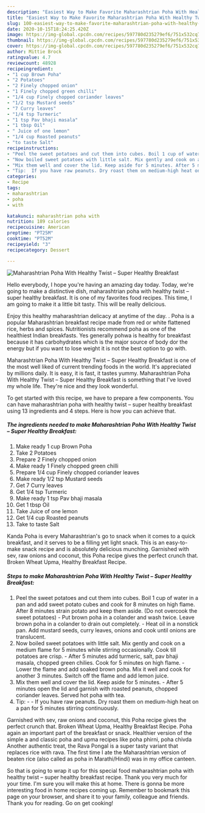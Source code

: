 ```yaml
---
description: "Easiest Way to Make Favorite Maharashtrian Poha With Healthy Twist – Super Healthy Breakfast"
title: "Easiest Way to Make Favorite Maharashtrian Poha With Healthy Twist – Super Healthy Breakfast"
slug: 100-easiest-way-to-make-favorite-maharashtrian-poha-with-healthy-twist-super-healthy-breakfast
date: 2020-10-15T18:24:25.420Z
image: https://img-global.cpcdn.com/recipes/597780d235279ef6/751x532cq70/maharashtrian-poha-with-healthy-twist-super-healthy-breakfast-recipe-main-photo.jpg
thumbnail: https://img-global.cpcdn.com/recipes/597780d235279ef6/751x532cq70/maharashtrian-poha-with-healthy-twist-super-healthy-breakfast-recipe-main-photo.jpg
cover: https://img-global.cpcdn.com/recipes/597780d235279ef6/751x532cq70/maharashtrian-poha-with-healthy-twist-super-healthy-breakfast-recipe-main-photo.jpg
author: Mittie Brock
ratingvalue: 4.7
reviewcount: 48928
recipeingredient:
- "1 cup Brown Poha"
- "2 Potatoes"
- "2 Finely chopped onion"
- "1 Finely chopped green chilli"
- "1/4 cup Finely chopped coriander leaves"
- "1/2 tsp Mustard seeds"
- "7 Curry leaves"
- "1/4 tsp Turmeric"
- "1 tsp Pav bhaji masala"
- "1 tbsp Oil"
- " Juice of one lemon"
- "1/4 cup Roasted peanuts"
- "to taste Salt"
recipeinstructions:
- "Peel the sweet potatoes and cut them into cubes. Boil 1 cup of water in a pan and add sweet potato cubes and cook for 8 minutes on high flame. After 8 minutes strain potato and keep them aside. (Do not overcook the sweet potatoes) Put brown poha in a colander and wash twice. Leave brown poha in a colander to drain out completely. Heat oil in a nonstick pan. Add mustard seeds, curry leaves, onions and cook until onions are translucent."
- "Now boiled sweet potatoes with little salt. Mix gently and cook on a medium flame for 5 minutes while stirring occasionally. Cook till potatoes are crisp. After 5 minutes add turmeric, salt, pav bhaji masala, chopped green chilies. Cook for 5 minutes on high flame. Lower the flame and add soaked brown poha. Mix it well and cook for another 3 minutes. Switch off the flame and add lemon juice."
- "Mix them well and cover the lid. Keep aside for 5 minutes. After 5 minutes open the lid and garnish with roasted peanuts, chopped coriander leaves. Served hot poha with tea."
- "Tip:  If you have raw peanuts. Dry roast them on medium-high heat on a pan for 5 minutes stirring continuously."
categories:
- Recipe
tags:
- maharashtrian
- poha
- with

katakunci: maharashtrian poha with 
nutrition: 189 calories
recipecuisine: American
preptime: "PT25M"
cooktime: "PT52M"
recipeyield: "3"
recipecategory: Dessert

---
```



![Maharashtrian Poha With Healthy Twist – Super Healthy Breakfast](https://img-global.cpcdn.com/recipes/597780d235279ef6/751x532cq70/maharashtrian-poha-with-healthy-twist-super-healthy-breakfast-recipe-main-photo.jpg)

Hello everybody, I hope you're having an amazing day today. Today, we're going to make a distinctive dish, maharashtrian poha with healthy twist – super healthy breakfast. It is one of my favorites food recipes. This time, I am going to make it a little bit tasty. This will be really delicious.

Enjoy this healthy maharashtrian delicacy at anytime of the day. . Poha is a popular Maharashtrian breakfast recipe made from red or white flattened rice, herbs and spices. Nutritionists recommend poha as one of the healthiest Indian breakfasts. Yes generally pohwa is healthy for breakfast because it has carbohydrates which is the major source of body dor the energy but if you want to lose weight it is not the best option to go with.

Maharashtrian Poha With Healthy Twist – Super Healthy Breakfast is one of the most well liked of current trending foods in the world. It's appreciated by millions daily. It is easy, it is fast, it tastes yummy. Maharashtrian Poha With Healthy Twist – Super Healthy Breakfast is something that I've loved my whole life. They're nice and they look wonderful.


To get started with this recipe, we have to prepare a few components. You can have maharashtrian poha with healthy twist – super healthy breakfast using 13 ingredients and 4 steps. Here is how you can achieve that.

<!--inarticleads1-->

##### The ingredients needed to make Maharashtrian Poha With Healthy Twist – Super Healthy Breakfast:

1. Make ready 1 cup Brown Poha
1. Take 2 Potatoes
1. Prepare 2 Finely chopped onion
1. Make ready 1 Finely chopped green chilli
1. Prepare 1/4 cup Finely chopped coriander leaves
1. Make ready 1/2 tsp Mustard seeds
1. Get 7 Curry leaves
1. Get 1/4 tsp Turmeric
1. Make ready 1 tsp Pav bhaji masala
1. Get 1 tbsp Oil
1. Take  Juice of one lemon
1. Get 1/4 cup Roasted peanuts
1. Take to taste Salt


Kanda Poha is every Maharashtrian&#39;s go to snack when it comes to a quick breakfast, and it serves to be a filling yet light snack. This is an easy-to-make snack recipe and is absolutely delicious munching. Garnished with sev, raw onions and coconut, this Poha recipe gives the perfect crunch that. Broken Wheat Upma, Healthy Breakfast Recipe. 

<!--inarticleads2-->

##### Steps to make Maharashtrian Poha With Healthy Twist – Super Healthy Breakfast:

1. Peel the sweet potatoes and cut them into cubes. Boil 1 cup of water in a pan and add sweet potato cubes and cook for 8 minutes on high flame. After 8 minutes strain potato and keep them aside. (Do not overcook the sweet potatoes) - Put brown poha in a colander and wash twice. Leave brown poha in a colander to drain out completely. - Heat oil in a nonstick pan. Add mustard seeds, curry leaves, onions and cook until onions are translucent.
1. Now boiled sweet potatoes with little salt. Mix gently and cook on a medium flame for 5 minutes while stirring occasionally. Cook till potatoes are crisp. - After 5 minutes add turmeric, salt, pav bhaji masala, chopped green chilies. Cook for 5 minutes on high flame. - Lower the flame and add soaked brown poha. Mix it well and cook for another 3 minutes. Switch off the flame and add lemon juice.
1. Mix them well and cover the lid. Keep aside for 5 minutes. - After 5 minutes open the lid and garnish with roasted peanuts, chopped coriander leaves. Served hot poha with tea.
1. Tip: -  - If you have raw peanuts. Dry roast them on medium-high heat on a pan for 5 minutes stirring continuously.


Garnished with sev, raw onions and coconut, this Poha recipe gives the perfect crunch that. Broken Wheat Upma, Healthy Breakfast Recipe. Poha again an important part of the breakfast or snack. Healthier version of the simple a and classic poha and upma recipes like poha phirni, poha chivda Another authentic treat, the Rava Pongal is a super tasty variant that replaces rice with rava. The first time I ate the Maharashtrian version of beaten rice (also called as poha in Marathi/Hindi) was in my office canteen. 

So that is going to wrap it up for this special food maharashtrian poha with healthy twist – super healthy breakfast recipe. Thank you very much for your time. I'm sure you will make this at home. There is gonna be more interesting food in home recipes coming up. Remember to bookmark this page on your browser, and share it to your family, colleague and friends. Thank you for reading. Go on get cooking!
